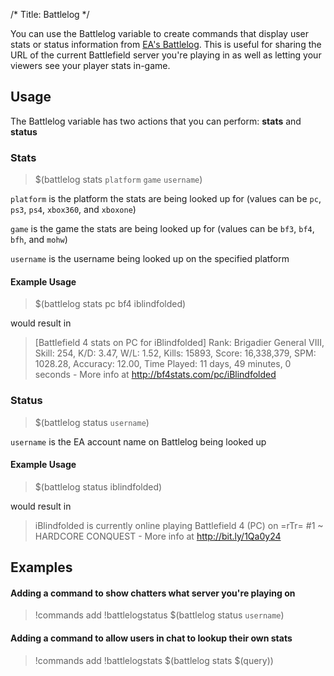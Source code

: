 /*
Title: Battlelog
*/

You can use the Battlelog variable to create commands that display user stats or status information from [EA's Battlelog](http://battlelog.battlefield.com/). This is useful for sharing the URL of the current Battlefield server you're playing in as well as letting your viewers see your player stats in-game.

## Usage

The Battlelog variable has two actions that you can perform: **stats** and **status**

### Stats

> $(battlelog stats `platform` `game` `username`)

`platform` is the platform the stats are being looked up for (values can be `pc`, `ps3`, `ps4`, `xbox360`, and `xboxone`)

`game` is the game the stats are being looked up for (values can be `bf3`, `bf4`, `bfh`, and `mohw`)

`username` is the username being looked up on the specified platform

#### Example Usage

> $(battlelog stats pc bf4 iblindfolded)

would result in

> [Battlefield 4 stats on PC for iBlindfolded] Rank: Brigadier General VIII, Skill: 254, K/D: 3.47, W/L: 1.52, Kills: 15893, Score: 16,338,379, SPM: 1028.28, Accuracy: 12.00, Time Played: 11 days, 49 minutes, 0 seconds - More info at http://bf4stats.com/pc/iBlindfolded

### Status

> $(battlelog status <code>username</code>)

`username` is the EA account name on Battlelog being looked up

#### Example Usage

> $(battlelog status iblindfolded)

would result in

> iBlindfolded is currently online playing Battlefield 4 (PC) on =rTr= #1 ~ HARDCORE CONQUEST - More info at http://bit.ly/1Qa0y24

## Examples

#### Adding a command to show chatters what server you're playing on

> !commands add !battlelogstatus $(battlelog status `username`)

#### Adding a command to allow users in chat to lookup their own stats

> !commands add !battlelogstats $(battlelog stats $(query))
